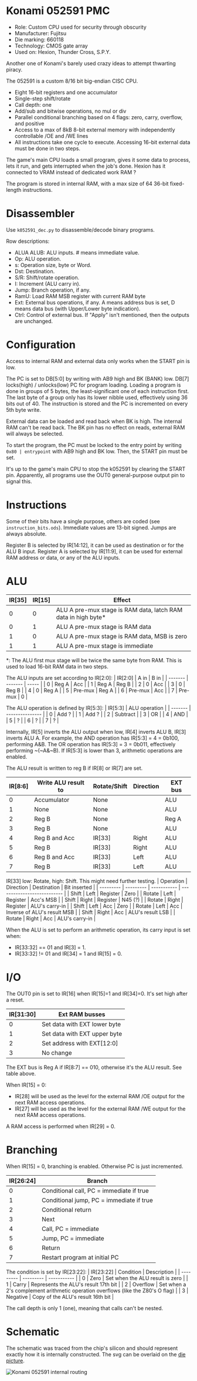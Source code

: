 # Konami 052591 PMC

* Role: Custom CPU used for security through obscurity
* Manufacturer: Fujitsu
* Die marking: 660118
* Technology: CMOS gate array
* Used on: Hexion, Thunder Cross, S.P.Y.

Another one of Konami's barely used crazy ideas to attempt thwarting piracy.

The 052591 is a custom 8/16 bit big-endian CISC CPU.
* Eight 16-bit registers and one accumulator
* Single-step shift/rotate
* Call depth: one
* Add/sub and bitwise operations, no mul or div
* Parallel conditional branching based on 4 flags: zero, carry, overflow, and positive
* Access to a max of 8kB 8-bit external memory with independently controllable /OE and /WE lines
* All instructions take one cycle to execute. Accessing 16-bit external data must be done in two steps.

The game's main CPU loads a small program, gives it some data to process, lets it run, and gets interrupted when the job's done.
Hexion has it connected to VRAM instead of dedicated work RAM ?

The program is stored in internal RAM, with a max size of 64 36-bit fixed-length instructions.

# Disassembler

Use `k052591_dec.py` to disassemble/decode binary programs.

Row descriptions:
* ALUA ALUB: ALU inputs. # means immediate value.
* Op: ALU operation.
* s: Operation size, byte or Word.
* Dst: Destination.
* S/R: Shift/rotate operation.
* I: Increment (ALU carry in).
* Jump: Branch operation, if any.
* RamU: Load RAM MSB register with current RAM byte
* Ext: External bus operations, if any. A means address bus is set, D means data bus (with Upper/Lower byte indication).
* Ctrl: Control of external bus. If "Apply" isn't mentioned, then the outputs are unchanged.

# Configuration

Access to internal RAM and external data only works when the START pin is low.

The PC is set to DB[5:0] by writing with AB9 high and BK (BANK) low. DB[7] locks(high) / unlocks(low) PC for program loading.
Loading a program is done in groups of 5 bytes, the least-significant one of each instruction first. The last byte of a group only has its lower nibble used, effectively using 36 bits out of 40.
The instruction is stored and the PC is incremented on every 5th byte write.

External data can be loaded and read back when BK is high.
The internal RAM can't be read back. The BK pin has no effect on reads, external RAM will always be selected.

To start the program, the PC must be locked to the entry point by writing `0x80 | entrypoint` with AB9 high and BK low. Then, the START pin must be set.

It's up to the game's main CPU to stop the k052591 by clearing the START pin. Apparently, all programs use the OUT0 general-purpose output pin to signal this.

# Instructions

Some of their bits have a single purpose, others are coded (see `instruction_bits.ods`).
Immediate values are 13-bit signed. Jumps are always absolute.

Register B is selected by IR[14:12], it can be used as destination or for the ALU B input.
Register A is selected by IR[11:9], it can be used for external RAM address or data, or any of the ALU inputs.

# ALU

| IR[35] | IR[15] | Effect |
| ------ | ------ | --------------------------------------------------------------- |
| 0      | 0      | ALU A pre-mux stage is RAM data, latch RAM data in high byte*   |
| 0      | 1      | ALU A pre-mux stage is RAM data                                 |
| 1      | 0      | ALU A pre-mux stage is RAM data, MSB is zero                    |
| 1      | 1      | ALU A pre-mux stage is immediate                                |

*: The ALU first mux stage will be twice the same byte from RAM. This is used to load 16-bit RAM data in two steps.

The ALU inputs are set according to IR[2:0]:
| IR[2:0] | A in    | B in  |
| ------- | ------- | ----- |
| 0       | Reg A   | Acc   |
| 1       | Reg A   | Reg B |
| 2       | 0       | Acc   |
| 3       | 0       | Reg B |
| 4       | 0       | Reg A |
| 5       | Pre-mux | Reg A |
| 6       | Pre-mux | Acc   |
| 7       | Pre-mux | 0     |

The ALU operation is defined by IR[5:3]:
| IR[5:3] | ALU operation   |
| ------- | --------------- |
| 0       | Add ? |
| 1       | Add ? |
| 2       | Subtract        |
| 3       | OR              |
| 4       | AND             |
| 5       | ? |
| 6       | ? |
| 7       | ? |

Internally, IR[5] inverts the ALU output when low, IR[4] inverts ALU B, IR[3] inverts ALU A.
For example, the AND operation has IR[5:3] = 4 = 0b100, performing A&B. The OR operation has IR[5:3] = 3 = 0b011, effectively performing ~(~A&~B).
If IR[5:3] is lower than 3, arithmetic operations are enabled.

The ALU result is written to reg B if IR[8] or IR[7] are set.

| IR[8:6] | Write ALU result to | Rotate/Shift | Direction | EXT bus |
| ------- | ------------------- | ------------ | --------- | ------- |
| 0       | Accumulator         | None         |           | ALU     |
| 1       | None                | None         |           | ALU     |
| 2       | Reg B               | None         |           | Reg A   |
| 3       | Reg B               | None         |           | ALU     |
| 4       | Reg B and Acc       | IR[33]       | Right     | ALU     |
| 5       | Reg B               | IR[33]       | Right     | ALU     |
| 6       | Reg B and Acc       | IR[33]       | Left      | ALU     |
| 7       | Reg B               | IR[33]       | Left      | ALU     |

IR[33] low: Rotate, high: Shift. This might need further testing.
| Operation | Direction | Destination | Bit inserted                |
| --------- | --------- | ----------- | --------------------------- |
| Shift     | Left      | Register    | Zero                        |
| Rotate    | Left      | Register    | Acc's MSB                   |
| Shift     | Right     | Register    | N45 (?)                     |
| Rotate    | Right     | Register    | ALU's carry-in              |
| Shift     | Left      | Acc         | Zero                        |
| Rotate    | Left      | Acc         | Inverse of ALU's result MSB |
| Shift     | Right     | Acc         | ALU's result LSB            |
| Rotate    | Right     | Acc         | ALU's carry-in              |

When the ALU is set to perform an arithmetic operation, its carry input is set when:
* IR[33:32] == 01 and IR[3] = 1.
* IR[33:32] != 01 and IR[34] = 1 and IR[15] = 0.

# I/O

The OUT0 pin is set to IR[16] when IR[15]=1 and IR[34]=0. It's set high after a reset.

| IR[31:30] | Ext RAM busses               |
| --------- | ---------------------------- |
| 0         | Set data with EXT lower byte |
| 1         | Set data with EXT upper byte |
| 2         | Set address with EXT[12:0]   |
| 3         | No change                    |

The EXT bus is Reg A if IR[8:7] == 010, otherwise it's the ALU result. See table above.

When IR[15] = 0:
* IR[28] will be used as the level for the external RAM /OE output for the next RAM access operations.
* IR[27] will be used as the level for the external RAM /WE output for the next RAM access operations.

A RAM access is performed when IR[29] = 0.

# Branching

When IR[15] = 0, branching is enabled. Otherwise PC is just incremented.

| IR[26:24] | Branch                                   |
| --------- | ---------------------------------------- |
| 0         | Conditional call, PC = immediate if true |
| 1         | Conditional jump, PC = immediate if true |
| 2         | Conditional return                       |
| 3         | Next                                     |
| 4         | Call, PC = immediate                     |
| 5         | Jump, PC = immediate                     |
| 6         | Return                                   |
| 7         | Restart program at initial PC            |

The condition is set by IR[23:22]:
| IR[23:22] | Condition | Description |
| --------- | --------- | ----------- |
| 0         | Zero      | Set when the ALU result is zero |
| 1         | Carry     | Represents the ALU's result 17th bit |
| 2         | Overflow  | Set when a 2's complement arithmetic operation overflows (like the Z80's O flag) |
| 3         | Negative  | Copy of the ALU's result 16th bit |

The call depth is only 1 (one), meaning that calls can't be nested.

# Schematic

The schematic was traced from the chip's silicon and should represent exactly how it is internally constructed. The svg can be overlaid on the [die picture](https://siliconpr0n.org/map/konami/052591/furrtek_mz/).

![Konami 052591 internal routing](trace.png)
